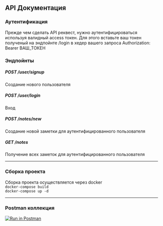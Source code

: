 ## API Документация

### Аутентификация
Прежде чем сделать API реквест, нужно аутентифицироваться используя валидный access токен. Для этого вставьте ваш токен полученый на эндпойнте /login в хедер вашего запроса
Authorization: Bearer ВАШ_ТОКЕН

### Эндпойнты 
##### POST /user/signup
Создание нового пользователя

##### POST /user/login
Вход

##### POST /notes/new
Создание новой заметки для аутентифицированного пользователя

##### GET /notes
Получение всех заметок для аутентифицированного пользователя


---

### Сборка проекта

Сборка проекта осуществляется через docker </br>
`docker-compose build` </br>
`docker-compose up -d`

---

### Postman коллекция

[![Run in Postman](https://run.pstmn.io/button.svg)](https://god.gw.postman.com/run-collection/29153180-3a2c71e3-9e62-453b-8714-38f132ab43bc?action=collection%2Ffork&source=rip_markdown&collection-url=entityId%3D29153180-3a2c71e3-9e62-453b-8714-38f132ab43bc%26entityType%3Dcollection%26workspaceId%3Dcd958e8a-baa6-4844-a165-b5ac4e435231)